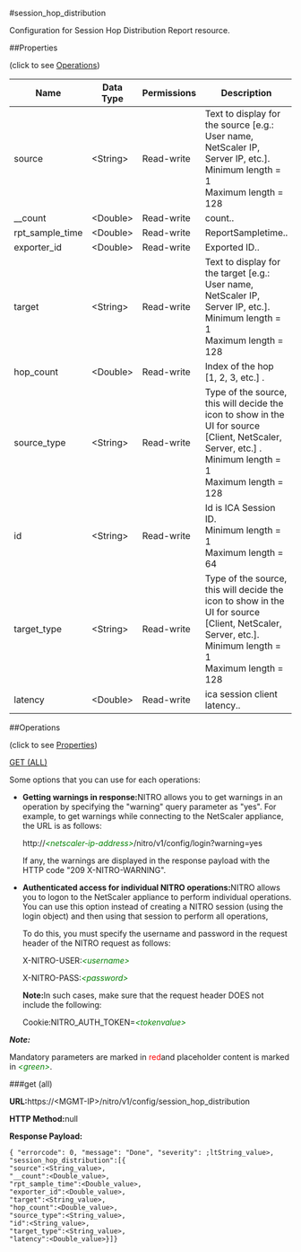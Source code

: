 #session_hop_distribution

Configuration for Session Hop Distribution Report resource.


##Properties 
<span>(click to see [Operations](#opera))</span>


<table><thead><tr><th>Name</th><th>Data Type</th><th>Permissions</th><th>Description</th></tr></thead><tbody><tr><td>source</td><td>&lt;String></td><td>Read-write</td><td>Text to display for the source [e.g.: User name, NetScaler IP, Server IP, etc.].<br>Minimum length = 1<br>Maximum length = 128</td></tr><tr><td>__count</td><td>&lt;Double></td><td>Read-write</td><td>count..</td></tr><tr><td>rpt_sample_time</td><td>&lt;Double></td><td>Read-write</td><td>ReportSampletime..</td></tr><tr><td>exporter_id</td><td>&lt;Double></td><td>Read-write</td><td>Exported ID..</td></tr><tr><td>target</td><td>&lt;String></td><td>Read-write</td><td>Text to display for the target [e.g.: User name, NetScaler IP, Server IP, etc.].<br>Minimum length = 1<br>Maximum length = 128</td></tr><tr><td>hop_count</td><td>&lt;Double></td><td>Read-write</td><td>Index of the hop [1, 2, 3, etc.] .</td></tr><tr><td>source_type</td><td>&lt;String></td><td>Read-write</td><td>Type of the source, this will decide the icon to show in the UI for source [Client, NetScaler, Server, etc.] .<br>Minimum length = 1<br>Maximum length = 128</td></tr><tr><td>id</td><td>&lt;String></td><td>Read-write</td><td>Id is ICA Session ID.<br>Minimum length = 1<br>Maximum length = 64</td></tr><tr><td>target_type</td><td>&lt;String></td><td>Read-write</td><td>Type of the source, this will decide the icon to show in the UI for source [Client, NetScaler, Server, etc.].<br>Minimum length = 1<br>Maximum length = 128</td></tr><tr><td>latency</td><td>&lt;Double></td><td>Read-write</td><td>ica session client latency..</td></tr></tbody></table>
##Operations 
<span>(click to see [Properties](#prope))</span>


[GET (ALL)](#get-)


Some options that you can use for each operations:
<ul><li><p><b>Getting warnings in response:</b>NITRO allows you to get warnings in an operation by specifying the "warning" query parameter as "yes". For example, to get warnings while connecting to the NetScaler appliance, the URL is as follows:</p><p>http://<span style="color:green;font-style:italic;">&lt;netscaler-ip-address&gt;</span>/nitro/v1/config/login?warning=yes</p><p>If any, the warnings are displayed in the response payload with the HTTP code "209 X-NITRO-WARNING".</p></li><li><p><b>Authenticated access for individual NITRO operations:</b>NITRO allows you to logon to the NetScaler appliance to perform individual operations. You can use this option instead of creating a NITRO session (using the login object) and then using that session to perform all operations,</p><p>To do this, you must specify the username and password in the request header of the NITRO request as follows:</p><p>X-NITRO-USER:<span style="color:green;font-style:italic;">&lt;username&gt;</span></p><p>X-NITRO-PASS:<span style="color:green;font-style:italic;">&lt;password&gt;</span></p><p><b>Note:</b>In such cases, make sure that the request header DOES not include the following:</p><p>Cookie:NITRO_AUTH_TOKEN=<span style="color:green;font-style:italic;">&lt;tokenvalue&gt;</span></p></li></ul>



***Note:*** 
Mandatory parameters are marked in <span style="color:#FF0000;">red</span>and placeholder content is marked in <span style="color:green;font-style:italic">&lt;green&gt;</span>.

###get (all)



<b>URL:</b>https://&lt;MGMT-IP&gt;/nitro/v1/config/session_hop_distribution
<b>HTTP Method:</b>null
<b>Response Payload: </b>```{ "errorcode": 0, "message": "Done", "severity": ;ltString_value>, "session_hop_distribution":[{"source":<String_value>,"__count":<Double_value>,"rpt_sample_time":<Double_value>,"exporter_id":<Double_value>,"target":<String_value>,"hop_count":<Double_value>,"source_type":<String_value>,"id":<String_value>,"target_type":<String_value>,"latency":<Double_value>}]}```



